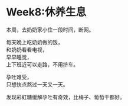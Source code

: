 # Week8:休养生息

本周，去奶奶家小住一段时间，断网。

每天晚上吃奶奶做的饭，  
和奶奶看看电视，  
早早睡觉，  
上下班近可以走路，不用挤车。

孕吐难受，  
只想快点熬过一天又一天。

发现彩虹糖缓解孕吐有奇效，比梅子、葡萄干都好。